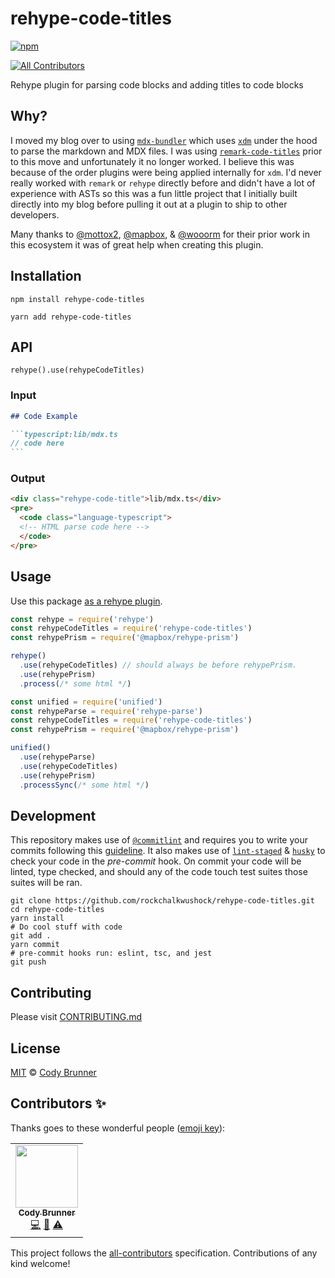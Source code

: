 # rehype-code-titles

[![npm](https://img.shields.io/npm/v/rehype-code-titles?style=flat-square)](https://www.npmjs.com/package/rehype-code-titles)

<!-- ALL-CONTRIBUTORS-BADGE:START - Do not remove or modify this section -->

[![All Contributors](https://img.shields.io/badge/all_contributors-1-orange.svg?style=flat-square)](#contributors-)

<!-- ALL-CONTRIBUTORS-BADGE:END -->

Rehype plugin for parsing code blocks and adding titles to code blocks

## Why?

I moved my blog over to using [`mdx-bundler`](https://github.com/kentcdodds/mdx-bundler) which uses [`xdm`](https://github.com/wooorm/xdm) under the hood to parse the markdown and MDX files. I was using [`remark-code-titles`](https://github.com/mottox2/remark-code-titles#readme) prior to this move and unfortunately it no longer worked. I believe this was because of the order plugins were being applied internally for `xdm`. I'd never really worked with `remark` or `rehype` directly before and didn't have a lot of experience with ASTs so this was a fun little project that I initially built directly into my blog before pulling it out at a plugin to ship to other developers.

Many thanks to [@mottox2](https://github.com/mottox2), [@mapbox](https://github.com/mapbox), & [@wooorm](https://github.com/wooorm) for their prior work in this ecosystem it was of great help when creating this plugin.

## Installation

```shell
npm install rehype-code-titles

yarn add rehype-code-titles
```

## API

```
rehype().use(rehypeCodeTitles)
```

### Input

````md
## Code Example

```typescript:lib/mdx.ts
// code here
```
````

### Output

```html
<div class="rehype-code-title">lib/mdx.ts</div>
<pre>
  <code class="language-typescript">
  <!-- HTML parse code here -->
  </code>
</pre>
```

## Usage

Use this package [as a rehype plugin](https://github.com/rehypejs/rehype/blob/main/doc/plugins.md#using-plugins).

```javascript
const rehype = require('rehype')
const rehypeCodeTitles = require('rehype-code-titles')
const rehypePrism = require('@mapbox/rehype-prism')

rehype()
  .use(rehypeCodeTitles) // should always be before rehypePrism.
  .use(rehypePrism)
  .process(/* some html */)
```

```javascript
const unified = require('unified')
const rehypeParse = require('rehype-parse')
const rehypeCodeTitles = require('rehype-code-titles')
const rehypePrism = require('@mapbox/rehype-prism')

unified()
  .use(rehypeParse)
  .use(rehypeCodeTitles)
  .use(rehypePrism)
  .processSync(/* some html */)
```

## Development

This repository makes use of [`@commitlint`](https://commitlint.js.org/#/) and requires you to write your commits following this [guideline](https://www.conventionalcommits.org/en/v1.0.0/). It also makes use of [`lint-staged`](https://github.com/okonet/lint-staged) & [`husky`](https://typicode.github.io/husky/#/) to check your code in the _pre-commit_ hook. On commit your code will be linted, type checked, and should any of the code touch test suites those suites will be ran.

```shell
git clone https://github.com/rockchalkwushock/rehype-code-titles.git
cd rehype-code-titles
yarn install
# Do cool stuff with code
git add .
yarn commit
# pre-commit hooks run: eslint, tsc, and jest
git push
```

## Contributing

Please visit [CONTRIBUTING.md](https://github.com/rockchalkwushock/rehype-code-titles/blob/master/CONTRIBUTING.md)

## License

[MIT](https://github.com/rockchalkwushock/rehype-code-titles/blob/master/LICENSE) © [Cody Brunner](https://codybrunner.dev)

## Contributors ✨

Thanks goes to these wonderful people ([emoji key](https://allcontributors.org/docs/en/emoji-key)):

<!-- ALL-CONTRIBUTORS-LIST:START - Do not remove or modify this section -->
<!-- prettier-ignore-start -->
<!-- markdownlint-disable -->
<table>
  <tr>
    <td align="center"><a href="https://codybrunner.dev"><img src="https://avatars.githubusercontent.com/u/19720404?v=4?s=100" width="100px;" alt=""/><br /><sub><b>Cody Brunner</b></sub></a><br /><a href="https://github.com/rockchalkwushock/rehype-code-titles/commits?author=rockchalkwushock" title="Code">💻</a> <a href="https://github.com/rockchalkwushock/rehype-code-titles/commits?author=rockchalkwushock" title="Documentation">📖</a> <a href="https://github.com/rockchalkwushock/rehype-code-titles/commits?author=rockchalkwushock" title="Tests">⚠️</a></td>
  </tr>
</table>

<!-- markdownlint-restore -->
<!-- prettier-ignore-end -->

<!-- ALL-CONTRIBUTORS-LIST:END -->

This project follows the [all-contributors](https://github.com/all-contributors/all-contributors) specification. Contributions of any kind welcome!

